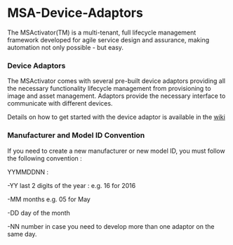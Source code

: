 # MSA-Device-Adaptors

The MSActivator(TM) is a multi-tenant, full lifecycle management framework developed for agile service
design and assurance, making automation not only possible - but easy.


### Device Adaptors

The MSActivator comes with several pre-built device adaptors providing all the necessary functionality lifecycle management from provisioning to image and asset management. Adaptors provide the necessary interface to communicate with different devices. 

Details on how to get started with the device adaptor is available in the [wiki](https://github.com/ubiqube/OpenMSA-Device-Adaptors/wiki)

### Manufacturer and Model ID Convention
If you need to create a new manufacturer or new model ID, you must follow the following convention : 

YYMMDDNN :

-YY last 2 digits of the year : e.g. 16 for 2016

-MM months e.g. 05 for May

-DD day of the month

-NN number in case you need to develop more than one adaptor on the same day.
